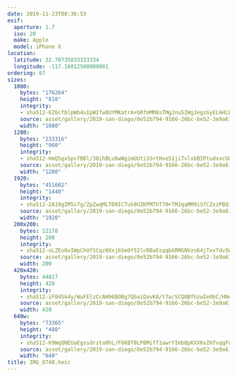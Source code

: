 ```yaml
---
date: 2019-11-23T08:36:53
exif:
  aperture: 1.7
  iso: 20
  make: Apple
  model: iPhone X
location:
  latitude: 32.70735833333334
  longitude: -117.16012500000001
ordering: 67
sizes:
  1080:
    bytes: "176264"
    height: "810"
    integrity:
    - sha512-6Z6cfblpWb4uIpWIfw8UYMKatrA+bRfmMM8sTMgJnu5IWgJegzGyEL6HLBc3SKhIroD2K3pWWf/MblmABQBGCw==
    source: asset/gallery/2019-san-diego/0e52b794-9166-26bc-be52-3e9a61bbd007~1080.jpg
    width: "1080"
  1280:
    bytes: "233316"
    height: "960"
    integrity:
    - sha512-HmQ5gxSpvfBBl/38ihBLu6wWgimUUtiSS+tHve5IjiTvlxbBIPtudxxcGHDpsqV1G1aMILM3sa+4Fc0xEcr9jw==
    source: asset/gallery/2019-san-diego/0e52b794-9166-26bc-be52-3e9a61bbd007~1280.jpg
    width: "1280"
  1920:
    bytes: "451602"
    height: "1440"
    integrity:
    - sha512-2A19gIM5v7g/ZpZwqMLTD0ICTuk0UZKPMThT70+TMJqaMM9iSfCZxzPBQi0AdBaQpFRIdJc/FBqhPvXLs8M0iA==
    source: asset/gallery/2019-san-diego/0e52b794-9166-26bc-be52-3e9a61bbd007~1920.jpg
    width: "1920"
  200x200:
    bytes: 12178
    height: 200
    integrity:
    - sha512-oLZEo0xIWpChUfSCqz0XxjbSm9f52lcRBaEsqqbXRMGNVzn64jTxvTdv5WiAHNqyJxg2I1oUZNZimA8rxpdEjQ==
    source: asset/gallery/2019-san-diego/0e52b794-9166-26bc-be52-3e9a61bbd007~200x200.jpg
    width: 200
  420x420:
    bytes: 44817
    height: 420
    integrity:
    - sha512-iF0dSk4y/WuFElzCcAH96BOBg7QbaiQavKA/t7a/SCQOBfhzwIe0bC/HNoTG4bxijF1u/ornWE72YQR5AJRCyw==
    source: asset/gallery/2019-san-diego/0e52b794-9166-26bc-be52-3e9a61bbd007~420x420.jpg
    width: 420
  640w:
    bytes: "73365"
    height: "480"
    integrity:
    - sha512-K9WqQNEUaEgssdrzta0hL/F6KBT0LP8Miff1awrYImb8pKXXKvZH7vqqFdizpOP7FqUCt5p5QYUfEALxTheISQ==
    source: asset/gallery/2019-san-diego/0e52b794-9166-26bc-be52-3e9a61bbd007~640w.jpg
    width: "640"
title: IMG_8748.heic
---
```

